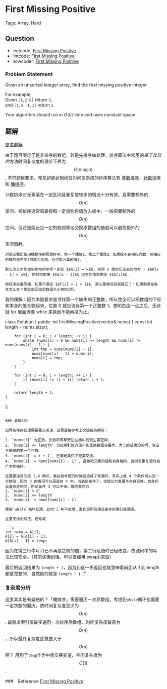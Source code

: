 # First Missing Positive

Tags: Array, Hard

## Question

- leetcode: [First Missing Positive](https://leetcode.com/problems/first-missing-positive/)
- lintcode: [First Missing Positive](http://www.lintcode.com/en/problem/first-missing-positive/)
- nowcoder: [First Missing Positive](https://www.nowcoder.com/practice/ea7ca311264d4c579a1ef6c1f7f69138?tpId=46&tqId=29138&tPage=1&rp=1&ru=/ta/leetcode&qru=/ta/leetcode/question-ranking)

### Problem Statement

Given an unsorted integer array, find the first missing positive integer.

For example,  
Given `[1,2,0]` return `3`,  
and `[3,4,-1,1]` return `2`.

Your algorithm should run in _O_(_n_) time and uses constant space.


## 题解

[参考题解](https://algorithm.yuanbin.me/zh-hans/integer_array/first_missing_positive.html)

由于题目限定了是非排序的数组，若是先排序做处理，排序算法中常用的*基于比较的*方法时间复杂度的理论下界为 $$O(n \log n)$$, 不符题目要求。常见的能达到线性时间复杂度的排序算法有 [基数排序](http://zh.wikipedia.org/wiki/%E5%9F%BA%E6%95%B0%E6%8E%92%E5%BA%8F)，[计数排序](http://algorithm.yuanbin.me/zh-hans/basics_sorting/counting_sort.html) 和 [桶排序](http://algorithm.yuanbin.me/zh-hans/basics_sorting/bucket_sort.html)。

计数排序对元素落在一定区间且重复值较多的情况十分有效，且需要额外的 $$O(n)$$ 空间。桶排序通常需要按照一定规则将值放入桶中，一般需要额外的 $$O(n)$$ 空间，但若是能设定一定的规则原地交换原数组的值就可以避免额外的 $$O(n)$$ 空间消耗。

```
对给定数组使用桶排序的思想排序，第一个桶放1，第二个桶放2，如果找不到相应的数，则相应的桶的值不变(可能为负值，也可能为其他值)。

那么怎么才能做到原地排序呢？即若 $$A[i] = x$$, 则将 x 放到它该去的地方 - $$A[x - 1] = x$$, 同时将原来 $$A[x - 1]$$ 地方的值交换给 $$A[i]$$.

排好序后遍历桶，如果不满足 $$f[i] = i + 1$$, 那么警察叔叔就是它了！如果都满足条件怎么办？那就返回给定数组大小再加1呗。
```

我的理解：因为本题要求是寻找第一个缺失的正整数，所以完全可以把数组的下标和本身的值关联起来，位置 0 就应该存第一个正整数 1，想明白这一点之后，无非就 for 里面嵌套 while 来换到不能再换为止。


class Solution {
public:
    int firstMissingPositive(vector<int>& nums) {
        const int length = nums.size();
        
        for (int i = 0; i < length; ++ i) {
            while (nums[i] > 0 && nums[i] <= length && nums[i] != nums[nums[i] - 1]) {
                int tmp = nums[nums[i] - 1];
                nums[nums[i] - 1] = nums[i];
                nums[i] = tmp;
            }
        }
        
        for (int i = 0; i < length; ++ i) {
            if (nums[i] != (i + 1)) return i + 1;
        }
        
        return length + 1;
    }
};

```

### 源码分析

边界条件的处理需要重点关注，这里直接参考上文链接的解答：

1. `nums[i]` 为正数，负数和零都无法在桶中找到生存空间...
2. `nums[i] <= length` 当前索引处的值不能比原数组容量大，大了的话也没用啊，肯定不是缺的第一个正数。
3. `nums[i] != i + 1`, 已满足条件了无需交换。
4. `nums[i] != nums[nums[i] - 1]`, 避免欲交换的值和自身相同，否则有重复值时会产生死循环。

这里要注意的是 3,4 两点，我在做本题的时候就造成了死循环。其实上面 4 个条件可以进一步精简，因为 3 的情况可以涵盖在 4 中，当满足条件了，也就以为着要与自身交换，自身和自身肯定相同，所以条件 3 可以干掉。最终条件为：
1. `nums[i] > 0`
2. `nums[i] <= length`
3. `nums[i] != nums[nums[i] - 1]`

使用`while`循环处理，此时`i`并不自增，直到将所有满足条件的索引处理完。

注意交换的写法，若写成

```c
int temp = A[i];
A[i] = A[A[i] - 1];
A[A[i] - 1] = temp;
```

因为在第三行中`A[i]`已不再是之前的值，第二行赋值时已经改变，故源码中的写法比较安全。（其实偷懒的话，可以直接用 swap()来做）

最后的返回结果为 `length + 1`，因为到这一步返回也就意味着前面从 1 到 length 都是完整的，自然缺的就是 `length + 1` 了

### 复杂度分析

这里其实是有疑惑的？「桶排序」需要遍历一次原数组，考虑到`while`循环也需要一定次数的遍历，故时间复杂度至少为 $$O(n)$$. 最后求索引值最多遍历一次排序后数组，时间复杂度最高为 $$O(n)$$，所以最终复杂度感觉要大于$$O(n)$$ 啊？
用到了`temp`作为中间交换变量，空间复杂度为 $$O(1)$$.

###　Reference
[First Missing Positive](https://algorithm.yuanbin.me/zh-hans/integer_array/first_missing_positive.html)
